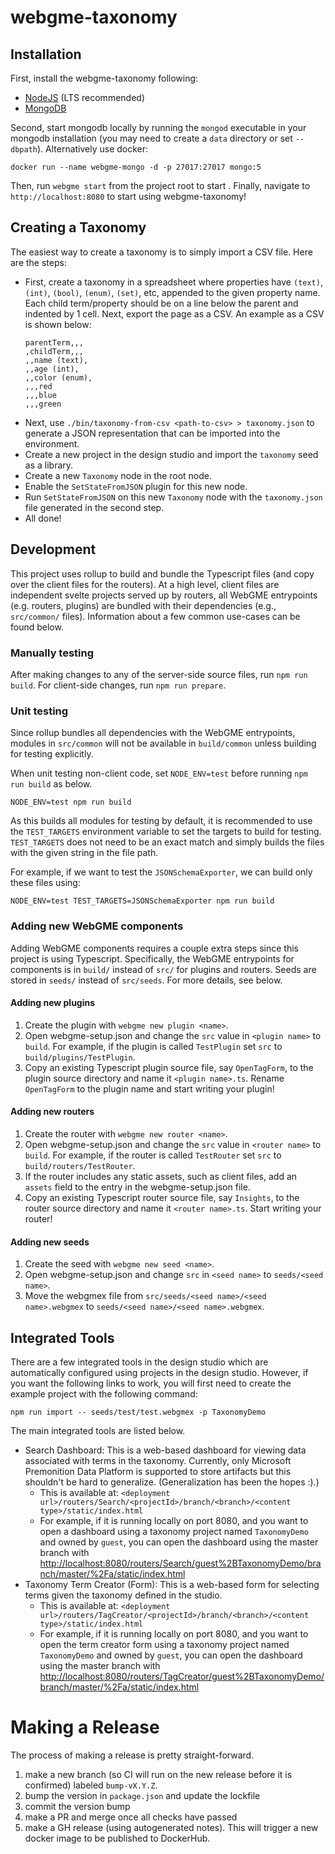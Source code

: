 # webgme-taxonomy

## Installation

First, install the webgme-taxonomy following:

- [NodeJS](https://nodejs.org/en/) (LTS recommended)
- [MongoDB](https://www.mongodb.com/)

Second, start mongodb locally by running the `mongod` executable in your mongodb
installation (you may need to create a `data` directory or set `--dbpath`).
Alternatively use docker:

```
docker run --name webgme-mongo -d -p 27017:27017 mongo:5
```

Then, run `webgme start` from the project root to start . Finally, navigate to
`http://localhost:8080` to start using webgme-taxonomy!

## Creating a Taxonomy

The easiest way to create a taxonomy is to simply import a CSV file. Here are
the steps:

- First, create a taxonomy in a spreadsheet where properties have `(text)`,
  `(int)`, `(bool)`, `(enum)`, `(set)`, etc, appended to the given property
  name. Each child term/property should be on a line below the parent and
  indented by 1 cell. Next, export the page as a CSV. An example as a CSV is
  shown below:
  ```
  parentTerm,,,
  ,childTerm,,,
  ,,name (text),
  ,,age (int),
  ,,color (enum),
  ,,,red
  ,,,blue
  ,,,green
  ```
- Next, use `./bin/taxonomy-from-csv <path-to-csv> > taxonomy.json` to generate
  a JSON representation that can be imported into the environment.
- Create a new project in the design studio and import the `taxonomy` seed as a
  library.
- Create a new `Taxonomy` node in the root node.
- Enable the `SetStateFromJSON` plugin for this new node.
- Run `SetStateFromJSON` on this new `Taxonomy` node with the `taxonomy.json`
  file generated in the second step.
- All done!

## Development

This project uses rollup to build and bundle the Typescript files (and copy over
the client files for the routers). At a high level, client files are independent
svelte projects served up by routers, all WebGME entrypoints (e.g. routers,
plugins) are bundled with their dependencies (e.g., `src/common/` files).
Information about a few common use-cases can be found below.

### Manually testing

After making changes to any of the server-side source files, run
`npm run build`. For client-side changes, run `npm run prepare`.

### Unit testing

Since rollup bundles all dependencies with the WebGME entrypoints, modules in
`src/common` will not be available in `build/common` unless building for testing
explicitly.

When unit testing non-client code, set `NODE_ENV=test` before running
`npm run build` as below.

```
NODE_ENV=test npm run build
```

As this builds all modules for testing by default, it is recommended to use the
`TEST_TARGETS` environment variable to set the targets to build for testing.
`TEST_TARGETS` does not need to be an exact match and simply builds the files
with the given string in the file path.

For example, if we want to test the `JSONSchemaExporter`, we can build only
these files using:

```
NODE_ENV=test TEST_TARGETS=JSONSchemaExporter npm run build
```

### Adding new WebGME components

Adding WebGME components requires a couple extra steps since this project is
using Typescript. Specifically, the WebGME entrypoints for components is in
`build/` instead of `src/` for plugins and routers. Seeds are stored in `seeds/`
instead of `src/seeds`. For more details, see below.

#### Adding new plugins

1. Create the plugin with `webgme new plugin <name>`.
2. Open webgme-setup.json and change the `src` value in `<plugin name>` to
   `build`. For example, if the plugin is called `TestPlugin` set `src` to
   `build/plugins/TestPlugin`.
3. Copy an existing Typescript plugin source file, say `OpenTagForm`, to the
   plugin source directory and name it `<plugin name>.ts`. Rename `OpenTagForm`
   to the plugin name and start writing your plugin!

#### Adding new routers

1. Create the router with `webgme new router <name>`.
2. Open webgme-setup.json and change the `src` value in `<router name>` to
   `build`. For example, if the router is called `TestRouter` set `src` to
   `build/routers/TestRouter`.
3. If the router includes any static assets, such as client files, add an
   `assets` field to the entry in the webgme-setup.json file.
4. Copy an existing Typescript router source file, say `Insights`, to the router
   source directory and name it `<router name>.ts`. Start writing your router!

#### Adding new seeds

1. Create the seed with `webgme new seed <name>`.
2. Open webgme-setup.json and change `src` in `<seed name>` to
   `seeds/<seed name>`.
3. Move the webgmex file from `src/seeds/<seed name>/<seed name>.webgmex` to
   `seeds/<seed name>/<seed name>.webgmex`.

## Integrated Tools

There are a few integrated tools in the design studio which are automatically
configured using projects in the design studio. However, if you want the
following links to work, you will first need to create the example project with
the following command:

```
npm run import -- seeds/test/test.webgmex -p TaxonomyDemo
```

The main integrated tools are listed below.

- Search Dashboard: This is a web-based dashboard for viewing data associated
  with terms in the taxonomy. Currently, only Microsoft Premonition Data
  Platform is supported to store artifacts but this shouldn't be hard to
  generalize. (Generalization has been the hopes :).)
  - This is available at:
    `<deployment url>/routers/Search/<projectId>/branch/<branch>/<content type>/static/index.html`
  - For example, if it is running locally on port 8080, and you want to open a
    dashboard using a taxonomy project named `TaxonomyDemo` and owned by
    `guest`, you can open the dashboard using the master branch with
    [http://localhost:8080/routers/Search/guest%2BTaxonomyDemo/branch/master/%2Fa/static/index.html](http://localhost:8080/routers/Search/guest%2BTaxonomyDemo/branch/master/%2Fa/static/index.html)
- Taxonomy Term Creator (Form): This is a web-based form for selecting terms
  given the taxonomy defined in the studio.
  - This is available at:
    `<deployment url>/routers/TagCreator/<projectId>/branch/<branch>/<content type>/static/index.html`
  - For example, if it is running locally on port 8080, and you want to open the
    term creator form using a taxonomy project named `TaxonomyDemo` and owned by
    `guest`, you can open the dashboard using the master branch with
    [http://localhost:8080/routers/TagCreator/guest%2BTaxonomyDemo/branch/master/%2Fa/static/index.html](http://localhost:8080/routers/TagCreator/guest%2BTaxonomyDemo/branch/master/%2Fa/static/index.html)

# Making a Release
The process of making a release is pretty straight-forward.

1. make a new branch (so CI will run on the new release before it is confirmed) labeled `bump-vX.Y.Z`.
2. bump the version in `package.json` and update the lockfile
3. commit the version bump
4. make a PR and merge once all checks have passed
5. make a GH release (using autogenerated notes). This will trigger a new docker image to be published to DockerHub.
